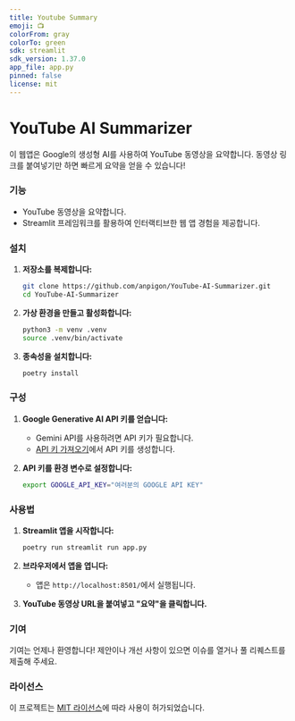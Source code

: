 ```yaml
---
title: Youtube Summary
emoji: 📺
colorFrom: gray
colorTo: green
sdk: streamlit
sdk_version: 1.37.0
app_file: app.py
pinned: false
license: mit
---
```


# YouTube AI Summarizer

이 웹앱은 Google의 생성형 AI를 사용하여 YouTube 동영상을 요약합니다. 동영상 링크를 붙여넣기만 하면 빠르게 요약을 얻을 수 있습니다!

### 기능

* YouTube 동영상을 요약합니다.
* Streamlit 프레임워크를 활용하여 인터랙티브한 웹 앱 경험을 제공합니다.

### 설치

1. **저장소를 복제합니다:**

   ```bash
   git clone https://github.com/anpigon/YouTube-AI-Summarizer.git
   cd YouTube-AI-Summarizer
   ```

2. **가상 환경을 만들고 활성화합니다:**

   ```bash
   python3 -m venv .venv
   source .venv/bin/activate
   ```

3. **종속성을 설치합니다:**

   ```bash
   poetry install
   ```

### 구성

1. **Google Generative AI API 키를 얻습니다:**
   - Gemini API를 사용하려면 API 키가 필요합니다.
   - [API 키 가져오기](https://makersuite.google.com/app/apikey?hl=ko)에서 API 키를 생성합니다.

2. **API 키를 환경 변수로 설정합니다:**

   ```bash
   export GOOGLE_API_KEY="여러분의 GOOGLE API KEY"
   ```

### 사용법

1. **Streamlit 앱을 시작합니다:**

   ```bash
   poetry run streamlit run app.py
   ```

2. **브라우저에서 앱을 엽니다:**
   - 앱은 `http://localhost:8501/`에서 실행됩니다.

3. **YouTube 동영상 URL을 붙여넣고 "요약"을 클릭합니다.**

### 기여

기여는 언제나 환영합니다! 제안이나 개선 사항이 있으면 이슈를 열거나 풀 리퀘스트를 제출해 주세요.

### 라이선스

이 프로젝트는 [MIT 라이선스](LICENSE)에 따라 사용이 허가되었습니다.
